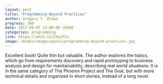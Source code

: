 ```yaml
---
layout: post
title: "Programming Beyond Practices"
author: Gregory T. Brown
progress: 100
date: 2017-08-07 12:00:00 +0200
categories: programming
link: https://amzn.to/2XwJfSz
image: /books/images/posts/programming-beyond-practices.jpg
---
```


Excellent book! Quite thin but valuable. The author explores the topics, which go from requirements discovery and rapid prototyping to business analysis and design for maintainability, describing real world situations. It is in the same category of The Phoenix Project and The Goal, but with more technical details and organized in short stories, instead of a long novel.
